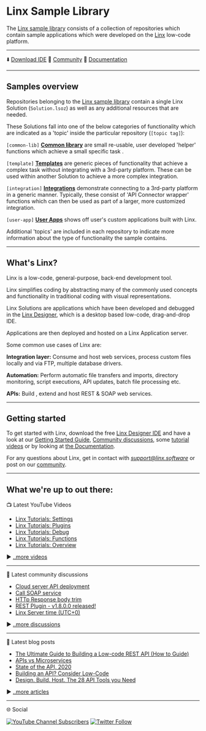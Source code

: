 # Linx Sample Library

The [Linx sample library](https://github.com/linx-software) consists of a collection of repositories which contain sample applications which were developed on the [Linx](https://linx.software) low-code platform.

---

⬇️ [Download IDE](https://linx.software/get-started-today/)
📗 [Community](https://community.linx.software/community/)
📘 [Documentation](https://linx.software/docs/getstarted/overview/)

---

## Samples overview

Repositories belonging to the [Linx sample library](https://github.com/linx-software) contain a single Linx Solution (`Solution.lsoz`) as well as any additional resources that are needed.

These Solutions fall into one of the below categories of functionality which are indicated as a 'topic' inside the particular repository (`[topic tag]`):

`[common-lib]` [**Common library**](https://github.com/search?q=org%3Alinx-software+common-lib) are small re-usable, user developed 'helper' functions which achieve a small specific task .

`[template]` [**Templates**](https://github.com/search?q=org%3Alinx-software+template) are generic pieces of functionality that achieve a complex task without integrating with a 3rd-party platform. These can be used within another Solution to achieve a more complex integration.

`[integration]` [**Integrations**](https://github.com/search?q=org%3Alinx-software+integration) demonstrate connecting to a 3rd-party platform in a generic manner. Typically, these consist of 'API Connector wrapper' functions which can then be used as part of a larger, more customized integration.

`[user-app]` [**User Apps**](https://github.com/search?q=org%3Alinx-software+user-app) shows off user's custom applications built with Linx.

Additional 'topics' are included in each repository to indicate more information about the type of functionality the sample contains.

---

## What's Linx?

Linx is a low-code, general-purpose, back-end development tool.

Linx simplifies coding by abstracting many of the commonly used concepts and functionality in traditional coding with visual representations.

Linx Solutions are applications which have been developed and debugged in the [Linx Designer](https://linx.software/get-started-today/), which is a desktop based low-code, drag-and-drop IDE.

Applications are then deployed and hosted on a Linx Application server.

Some common use cases of Linx are:

**Integration layer:**
Consume and host web services, process custom files locally and via FTP, multiple database drivers.

**Automation:**
Perform automatic file transfers and imports, directory monitoring, script executions, API updates, batch file processing etc.

**APIs:**
Build , extend and host REST & SOAP web services.

---

## Getting started

To get started with Linx, download the free [Linx Designer IDE](https://linx.software/get-started-today/) and have a look at our [Getting Started Guide](https://community.linx.software/community/t/getting-started-part-1-linx-and-the-basics/508), [Community discussions](https://community.linx.software/community/), some [tutorial videos](https://www.youtube.com/channel/UCO4KWEv8nUzeaFRO4zKS4gA) or by looking at [the Documentation](https://linx.software/docs/getstarted/overview/).

For any questions about Linx, get in contact with *support@linx.software* or post on our [community](https://community.linx.software/community/).

---

## What we're up to out there:

📺 Latest YouTube Videos

<!-- YOUTUBE-VIDEOS-LIST:START -->
- [Linx Tutorials: Settings](https://www.youtube.com/watch?v=Tfcy2g_cQ7k)
- [Linx Tutorials: Plugins](https://www.youtube.com/watch?v=mPwyFnvXonI)
- [Linx Tutorials: Debug](https://www.youtube.com/watch?v=K5uHUf5VB_U)
- [Linx Tutorials: Functions](https://www.youtube.com/watch?v=kPlKMiJhhEw)
- [Linx Tutorials: Overview](https://www.youtube.com/watch?v=w1vGFXalKBw)
<!-- YOUTUBE-VIDEOS-LIST:END -->

▶️ [..more videos](https://www.youtube.com/channel/UCO4KWEv8nUzeaFRO4zKS4gA)

---

📗 Latest community discussions

<!-- COMMUNITY-POST-LIST:START -->
- [Cloud server API deployment](https://community.linx.software/community/t/cloud-server-api-deployment/535)
- [Call SOAP service](https://community.linx.software/community/t/call-soap-service/534)
- [HTTp Response body trim](https://community.linx.software/community/t/http-response-body-trim/528)
- [REST Plugin - v1.8.0.0 released!](https://community.linx.software/community/t/rest-plugin-v1-8-0-0-released/523)
- [Linx Server time (UTC+0)](https://community.linx.software/community/t/linx-server-time-utc-0/522)
<!-- COMMUNITY-POST-LIST:END -->

▶️ [..more discussions](https://community.linx.software/community/)

---

📘 Latest blog posts

<!-- BLOG-POST-LIST:START -->
- [The Ultimate Guide to Building a Low-code REST API (How to Guide)](https://linx.software/the-ultimate-guide-to-building-a-low-code-rest-api-how-to-guide/)
- [APIs vs Microservices](https://linx.software/apis-vs-microservices/)
- [State of the API, 2020](https://linx.software/state-of-the-api-report-2020/)
- [Building an API? Consider Low-Code](https://linx.software/building-an-api-consider-low-code/)
- [Design. Build. Host. The 28 API  Tools you Need](https://linx.software/28-api-tools-to-design-build-and-host-your-next-api/)
<!-- BLOG-POST-LIST:END -->

▶️ [..more articles](https://linx.software/low-code-blog/)

---

🌐 Social

<!-- Social icons -->

[![YouTube Channel Subscribers](https://img.shields.io/youtube/channel/subscribers/UCO4KWEv8nUzeaFRO4zKS4gA?style=social)](https://www.youtube.com/channel/UCO4KWEv8nUzeaFRO4zKS4gA)
[![Twitter Follow](https://img.shields.io/twitter/follow/linxcode?label=Followers&style=social)](https://twitter.com/LinxCode)
